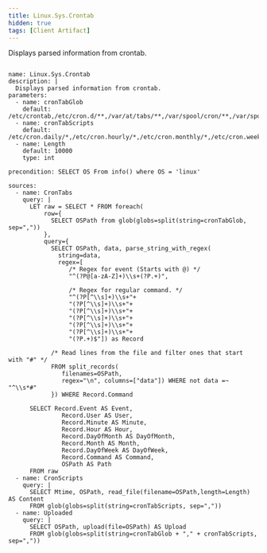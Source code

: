 ```yaml
---
title: Linux.Sys.Crontab
hidden: true
tags: [Client Artifact]
---
```


Displays parsed information from crontab.


<pre><code class="language-yaml">
name: Linux.Sys.Crontab
description: |
  Displays parsed information from crontab.
parameters:
  - name: cronTabGlob
    default: /etc/crontab,/etc/cron.d/**,/var/at/tabs/**,/var/spool/cron/**,/var/spool/cron/crontabs/**
  - name: cronTabScripts
    default: /etc/cron.daily/*,/etc/cron.hourly/*,/etc/cron.monthly/*,/etc/cron.weekly/*
  - name: Length
    default: 10000
    type: int

precondition: SELECT OS From info() where OS = 'linux'

sources:
  - name: CronTabs
    query: |
      LET raw = SELECT * FROM foreach(
          row={
            SELECT OSPath from glob(globs=split(string=cronTabGlob, sep=","))
          },
          query={
            SELECT OSPath, data, parse_string_with_regex(
              string=data,
              regex=[
                 /* Regex for event (Starts with @) */
                 "^(?P<Event>@[a-zA-Z]+)\\s+(?P<Command>.+)",

                 /* Regex for regular command. */
                 "^(?P<Minute>[^\\s]+)\\s+"+
                 "(?P<Hour>[^\\s]+)\\s+"+
                 "(?P<DayOfMonth>[^\\s]+)\\s+"+
                 "(?P<Month>[^\\s]+)\\s+"+
                 "(?P<DayOfWeek>[^\\s]+)\\s+"+
                 "(?P<User>[^\\s]+)\\s+"+
                 "(?P<Command>.+)$"]) as Record

            /* Read lines from the file and filter ones that start with "#" */
            FROM split_records(
               filenames=OSPath,
               regex="\n", columns=["data"]) WHERE not data =~ "^\\s*#"
            }) WHERE Record.Command

      SELECT Record.Event AS Event,
               Record.User AS User,
               Record.Minute AS Minute,
               Record.Hour AS Hour,
               Record.DayOfMonth AS DayOfMonth,
               Record.Month AS Month,
               Record.DayOfWeek AS DayOfWeek,
               Record.Command AS Command,
               OSPath AS Path
      FROM raw
  - name: CronScripts
    query: |
      SELECT Mtime, OSPath, read_file(filename=OSPath,length=Length) AS Content
      FROM glob(globs=split(string=cronTabScripts, sep=","))
  - name: Uploaded
    query: |
      SELECT OSPath, upload(file=OSPath) AS Upload
      FROM glob(globs=split(string=cronTabGlob + "," + cronTabScripts, sep=","))

</code></pre>

